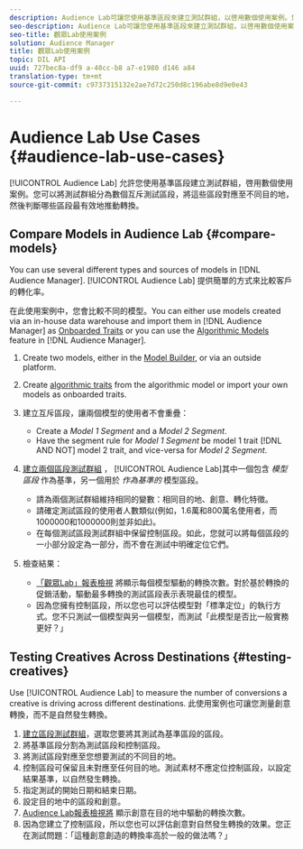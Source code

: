 ```yaml
---
description: Audience Lab可讓您使用基準區段來建立測試群組，以啓用數個使用案例。您可以將測試群組分為數個互斥測試區段，將這些區段對應至不同目的地，然後判斷哪些區段最有效地推動轉換。
seo-description: Audience Lab可讓您使用基準區段來建立測試群組，以啓用數個使用案例。您可以將測試群組分為數個互斥測試區段，將這些區段對應至不同目的地，然後判斷哪些區段最有效地推動轉換。
seo-title: 觀眾Lab使用案例
solution: Audience Manager
title: 觀眾Lab使用案例
topic: DIL API
uuid: 727bec8a-df9 a-40cc-b8 a7-e1980 d146 a84
translation-type: tm+mt
source-git-commit: c9737315132e2ae7d72c250d8c196abe8d9e0e43

---
```



# Audience Lab Use Cases {#audience-lab-use-cases}

[!UICONTROL Audience Lab] 允許您使用基準區段建立測試群組，啓用數個使用案例。您可以將測試群組分為數個互斥測試區段，將這些區段對應至不同目的地，然後判斷哪些區段最有效地推動轉換。

## Compare Models in Audience Lab {#compare-models}

You can use several different types and sources of models in [!DNL Audience Manager]. [!UICONTROL Audience Lab] 提供簡單的方式來比較客戶的轉化率。

<!-- audience-lab-compare-models.xml -->

在此使用案例中，您會比較不同的模型。You can either use models created via an in-house data warehouse and import them in [!DNL Audience Manager] as [Onboarded Traits](../../features/traits/create-onboarded-rule-based-traits.md#create-rules-based-or-onboarded-traits) or you can use the [Algorithmic Models](../../features/algorithmic-models/understanding-models.md) feature in [!DNL Audience Manager].

1. Create two models, either in the [Model Builder](../../features/algorithmic-models/create-model.md), or via an outside platform.
1. Create [algorithmic traits](../../features/traits/create-algorithmic-traits.md) from the algorithmic model or import your own models as onboarded traits.
1. 建立互斥區段，讓兩個模型的使用者不會重疊：

   * Create a *Model 1 Segment* and a *Model 2 Segment*.
   * Have the segment rule for *Model 1 Segment* be model 1 trait [!DNL AND NOT] model 2 trait, and vice-versa for *Model 2 Segment*.

1. [建立兩個區段測試群組](../../features/audience-lab/audience-lab-manage-test-groups.md#create-test-groups) ， [!UICONTROL Audience Lab]其中一個包含 *模型區段* 作為基準，另一個用於 *作為基準的* 模型區段。

   * 請為兩個測試群組維持相同的變數：相同目的地、創意、轉化特徵。
   * 請確定測試區段的使用者人數類似(例如，1.6萬和800萬名使用者，而1000000和1000000則並非如此)。
   * 在每個測試區段測試群組中保留控制區段。如此，您就可以將每個區段的一小部分設定為一部分，而不會在測試中明確定位它們。

1. 檢查結果：

   * [「觀眾Lab」報表檢視](../../features/audience-lab/audience-lab-reporting-view.md) 將顯示每個模型驅動的轉換次數。對於基於轉換的促銷活動，驅動最多轉換的測試區段表示表現最佳的模型。
   * 因為您擁有控制區段，所以您也可以評估模型對「標準定位」的執行方式。您不只測試一個模型與另一個模型，而測試「此模型是否比一般實務更好？」

## Testing Creatives Across Destinations {#testing-creatives}

<!-- audience-lab-creatives-across-destinations.xml -->

Use [!UICONTROL Audience Lab] to measure the number of conversions a creative is driving across different destinations. 此使用案例也可讓您測量創意轉換，而不是自然發生轉換。

1. [建立區段測試群組](../../features/audience-lab/audience-lab-manage-test-groups.md#create-test-groups)，選取您要將其測試為基準區段的區段。
1. 將基準區段分割為測試區段和控制區段。
1. 將測試區段對應至您想要測試的不同目的地。
1. 控制區段可保留且未對應至任何目的地。測試素材不應定位控制區段，以設定結果基準，以自然發生轉換。
1. 指定測試的開始日期和結束日期。
1. 設定目的地中的區段和創意。
1. [Audience Lab報表檢視將](../../features/audience-lab/audience-lab-reporting-view.md) 顯示創意在目的地中驅動的轉換次數。
1. 因為您建立了控制區段，所以您也可以評估創意對自然發生轉換的效果。您正在測試問題：「這種創意創造的轉換率高於一般的做法嗎？」
